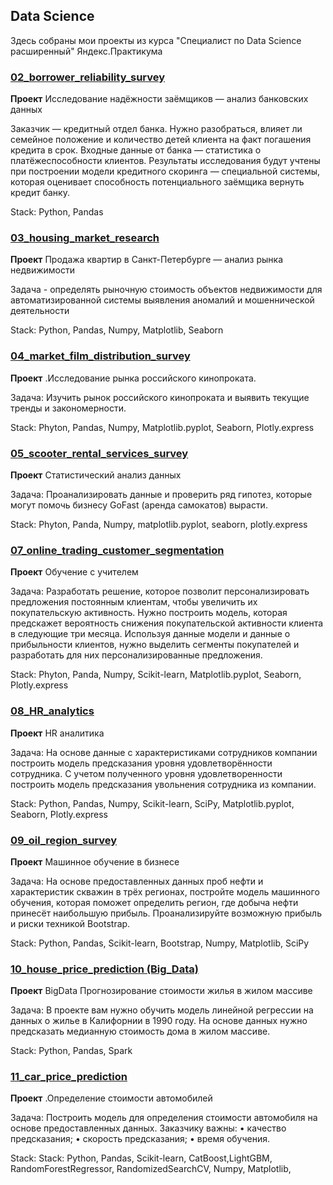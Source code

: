 ## Data Science
Здесь собраны мои проекты из курса "Специалист по Data Science расширенный" Яндекс.Практикума

### [02_borrower_reliability_survey](https://github.com/backbor/yandex_praktikum_data_science_projects/tree/main/02_borrower_reliability_survey)
**Проект** Исследование надёжности заёмщиков — анализ банковских данных

Заказчик — кредитный отдел банка. Нужно разобраться, влияет ли семейное положение и количество детей клиента на факт погашения кредита в срок. Входные данные от банка — статистика о платёжеспособности клиентов.
Результаты исследования будут учтены при построении модели кредитного скоринга — специальной системы, которая оценивает способность потенциального заёмщика вернуть кредит банку.

Stack: Python, Pandas

### [03_housing_market_research](https://github.com/backbor/yandex_praktikum_data_science_projects/tree/main/03_housing_market_research)
**Проект** Продажа квартир в Санкт-Петербурге — анализ рынка недвижимости

Задача -  определять рыночную стоимость объектов недвижимости для автоматизированной системы выявления аномалий и мошеннической деятельности

Stack: Python, Pandas, Numpy, Matplotlib, Seaborn 

### [04_market_film_distribution_survey](https://github.com/backbor/yandex_praktikum_data_science_projects/tree/main/04_market_film_distribution_survey)
**Проект** .Исследование  рынка российского кинопроката.

Задача: Изучить рынок российского кинопроката и выявить текущие тренды и закономерности.

Stack: Phyton, Pandas, Numpy,  Matplotlib.pyplot, Seaborn,  Plotly.express

### [05_scooter_rental_services_survey](https://github.com/backbor/yandex_praktikum_data_science_projects/tree/main/05_scooter_rental_services_survey)
**Проект** Статистический анализ данных

Задача:
Проанализировать данные и проверить ряд гипотез, которые могут помочь бизнесу GoFast (аренда самокатов) вырасти.

Stack: Phyton, Panda, Numpy,  matplotlib.pyplot, seaborn,  plotly.express 

### [07_online_trading_customer_segmentation](https://github.com/backbor/yandex_praktikum_data_science_projects/tree/main/07_online_trading_customer%segmentation)
**Проект** Обучение с учителем

Задача: Разработать решение, которое позволит персонализировать предложения постоянным клиентам, чтобы увеличить их покупательскую активность.
Нужно построить модель, которая предскажет вероятность снижения покупательской активности клиента в следующие три месяца.
Используя данные модели и данные о прибыльности клиентов, нужно выделить сегменты покупателей и разработать для них персонализированные предложения.

Stack: Phyton, Panda, Numpy, Scikit-learn, Matplotlib.pyplot, Seaborn,  Plotly.express

### [08_HR_analytics](https://github.com/backbor/yandex_praktikum_data_science_projects/tree/main/08_HR_analytics)
**Проект** HR аналитика

Задача: На основе данные с характеристиками сотрудников компании построить модель предсказания уровня удовлетворённости сотрудника.
С учетом полученного уровня удовлетворенности построить модель предсказания увольнения сотрудника из компании.

Stack: Python, Pandas, Numpy, Scikit-learn, SciPy, Matplotlib.pyplot, Seaborn,  Plotly.express

### [09_oil_region_survey](https://github.com/backbor/yandex_praktikum_data_science_projects/tree/main/09_oil_region_survey)
**Проект** Машинное обучение в бизнесе

Задача: На основе предоставленных данных проб нефти и характеристик скважин в трёх регионах, постройте модель машинного обучения, которая поможет определить регион, где добыча нефти принесёт наибольшую прибыль. Проанализируйте возможную прибыль и риски техникой Bootstrap.

Stack: Python, Pandas, Scikit-learn, Bootstrap, Numpy, Matplotlib, SciPy

### [10_house_price_prediction (Big_Data)](https://github.com/backbor/yandex_praktikum_data_science_projects/tree/main/10_house_price_prediction (Big_Data))
**Проект** BigData Прогнозирование стоимости жилья в жилом массиве

Задача: В проекте вам нужно обучить модель линейной регрессии на данных о жилье в Калифорнии в 1990 году. На основе данных нужно предсказать медианную стоимость дома в жилом массиве. 

Stack: Python, Pandas, Spark 


### [11_car_price_prediction](https://github.com/backbor/yandex_praktikum_data_science_projects/tree/main/11_car_price_prediction)
**Проект** .Определение стоимости автомобилей

Задача: Построить модель для определения стоимости автомобиля на основе предоставленных данных. Заказчику важны: • качество предсказания; • скорость предсказания; • время обучения.

Stack: Stack: Python, Pandas, Scikit-learn, CatBoost,LightGBM, RandomForestRegressor, RandomizedSearchCV, Numpy, Matplotlib, 


